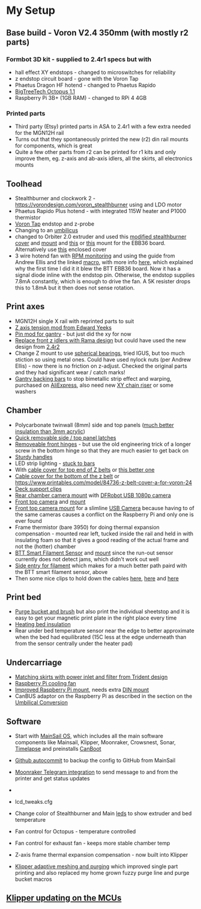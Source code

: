 # My Setup
## Base build - Voron V2.4 350mm (with mostly r2 parts)
### Formbot 3D kit - supplied to 2.4r1 specs but with
- hall effect XY endstops - changed to microswitches for reliability
- z endstop circuit board - gone with the Voron Tap
- Phaetus Dragon HF hotend - changed to Phaetus Rapido
- [BigTreeTech Octopus 1.1](https://www.biqu.equipment/products/bigtreetech-octopus-v1-1)
- Raspberry Pi 3B+ (1GB RAM) - changed to RPi 4 4GB

### Printed parts
- Third party (Etsy) printed parts in ASA to 2.4r1 with a few extra needed for the MGN12H rail
- Turns out that they spontaneously printed the new (r2) din rail mounts for components, which is great
- Quite a few other parts from r2 can be printed for r1 kits and only improve them, eg. z-axis and ab-axis idlers, all the skirts, all electronics mounts

## Toolhead
- Stealthburner and clockwork 2 - https://vorondesign.com/voron_stealthburner using and LDO motor
- Phaetus Rapido Plus hotend - with integrated 115W heater and P1000 thermistor
- [Voron Tap](https://github.com/VoronDesign/Voron-Tap) endstop and z-probe
- Changing to an [umbilicus](https://github.com/IconoclastXYZ/Voron/blob/main/articles/Umbilical_conversion.md)
- changed to Orbiter 2.0 extruder and used this [modified stealthburner cover](https://www.printables.com/model/345237-voron-stealthburner-orbiter-v20/files) and [mount](https://github.com/sneakytreesnake/StealthOrbiter) and [this](https://www.printables.com/model/316984-ebb36-mount-with-cable-strain-relief-for-the-orbit) or [this]() mount for the EBB36 board. Alternatively use [this](https://github.com/elcrni/Voron-Mods/tree/main/Orbiter_2.0_SB_CW2_Enclosed) enclosed cover
- 3 wire hotend fan with [RPM monitoring](https://www.klipper3d.org/Config_Reference.html#heater_fan) and using the guide from Andrew Ellis and the linked [macro](https://ellis3dp.com/Print-Tuning-Guide/articles/useful_macros/hotend_fan_monitoring.html), with more info [here](https://forum.vorondesign.com/threads/ebb36-3-wire-fan-speed.83/), which explained why the first time I did it it blew the BTT EBB36 board. Now it has a signal diode inline with the endstop pin. Otherwise, the endstop supplies 7.8mA constantly, which is enough to drive the fan. A 5K resister drops this to 1.8mA but it then does not sense rotation.

## Print axes
- MGN12H single X rail with reprinted parts to suit
- [Z axis tension mod from Edward Yeeks](https://github.com/edwardyeeks/VoronUsers/tree/master/printer_mods/edwardyeeks/V2.4_z_drive_motor_tensioner_mod)
- [Pin mod for gantry](https://github.com/VoronDesign/VoronUsers/tree/master/printer_mods/hartk1213/Voron2.4_Trident_Pins_Mod) - but just did the xy for now
- [Replace front z idlers with Rama design](https://github.com/Ramalama2/Voron-2-Mods/tree/main/Front_Idlers) but could have used the new design from [2.4r2](https://github.com/VoronDesign/Voron-2/tree/Voron2.4/STLs/Gantry/Front_Idlers)
- Change Z mount to use [spherical bearings](https://github.com/VoronDesign/VoronUsers/tree/master/printer_mods/hartk1213/Voron2.4_GE5C), tried IGUS, but too much stiction so using metal ones. Could have used nylock nuts (per Andrew Ellis) - now there is no friction on z-adjust. Checked the original parts and they had significant wear / catch marks!
- [Gantry backing bars](https://github.com/tanaes/whopping_Voron_mods/tree/main/extrusion_backers) to stop bimetallic strip effect and warping, purchased on [AliExpress](https://www.aliexpress.com/item/1005003779041015.html?spm=a2g0o.order_list.0.0.21ef180202r18o), also need new [XY chain riser](https://github.com/tanaes/whopping_Voron_mods/blob/main/extrusion_backers/STLs/XY_cable_chain_bridge-3hole-3mm_backer.stl) or some washers 

## Chamber
- Polycarbonate twinwall (8mm) side and top panels ([much better insulation than 3mm acrylic]( https://github.com/IconoclastXYZ/Voron/blob/main/articles/insulation.md))
- [Quick removable side / top panel latches](https://github.com/richardjm/voron-parts/tree/main/voron-2.4/FilamentLatch)
- [Removeable front hinges](https://github.com/VoronDesign/VoronUsers/tree/master/printer_mods/ElPoPo/RemovableDoors) - but use the old engineering trick of a longer screw in the bottom hinge so that they are much easier to get back on
- [Sturdy handles](https://github.com/VoronDesign/VoronUsers/tree/master/printer_mods/jeoje/Sturdy_Handles)
- LED strip lighting - [stuck to bars](https://www.thingiverse.com/thing:4933314/files)
- With [cable cover for top end of Z belts](https://github.com/VoronDesign/VoronUsers/tree/master/printer_mods/samwiseg0/corner_cable_hide) or [this better one](https://github.com/VoronDesign/VoronUsers/blob/ad3b6e1f34209fbf31f515cbb76d94880a948f3c/printer_mods/Dr-Info/corner_cable_cover_with_drop_down_holes/README.md)
- [Cable cover for the bottom of the z belt](https://github.com/VoronDesign/VoronUsers/tree/master/printer_mods/Akio/cable_routing_z_belt_cover) or https://www.printables.com/model/84736-z-belt-cover-a-for-voron-24
- [Deck support clips](https://github.com/VoronDesign/Voron-2/blob/Voron2.4/STLs/Panel_Mounting/deck_support_4mm_x8.stl)
- [Rear chamber camera mount](https://www.thingiverse.com/thing:4756566) with [DFRobot USB 1080p camera](https://core-electronics.com.au/raspberry-pi-wide-angle-camera-module-seeed-studio.html)
- [Front top camera](https://core-electronics.com.au/lattepanda-5mp-uvc-camera.html) and [mount](https://github.com/VoronDesign/VoronUsers/tree/master/printer_mods/chri.kai.in/Angry_CAM_USB)
- [Front top camera mount](https://github.com/VoronDesign/VoronUsers/tree/master/printer_mods/chri.kai.in/Angry_CAM_USB) for a slimline [USB Camera](https://core-electronics.com.au/lattepanda-5mp-uvc-camera.html) because having to of the same cameras causes a conflict on the Raspberry Pi and only one is ever found
- Frame thermistor (bare 3950) for doing thermal expansion compensation - mounted rear left, tucked inside the rail and held in with insulating foam so that it gives a good reading of the actual frame and not the (hotter) chamber
- [BTT Smart Filament Sensor](https://biqu.equipment/products/btt-sfs-v1-0-smart-filament-sensor-detection-stuck-blocking-filament-module) and [mount](https://github.com/VoronDesign/VoronUsers/tree/master/printer_mods/Empusas/BTT_Filament_Motion_Sensor_Mount) since the run-out sensor currently does not detect jams, which didn't work out well
- [Side entry for filament](https://github.com/VoronDesign/VoronUsers/tree/master/printer_mods/120decibell/exhaust_housing_side_entry) which makes for a much better path paird with the BTT smart filament sensor, above
- Then some nice clips to hold down the cables [here](https://www.printables.com/model/118550-cable-clip-for-2020-extrusion/files), [here](https://github.com/VoronDesign/VoronUsers/tree/master/printer_mods/evandepol/Voron2.4-Cable-clamps) and [here](https://www.printables.com/en/model/203062-ender-3-2020-extrusion-zip-tie-clips-imported-from/files)
  
## Print bed
- [Purge bucket and brush](https://github.com/VoronDesign/VoronUsers/tree/master/printer_mods/edwardyeeks/Decontaminator_Purge_Bucket_&_Nozzle_Scrubber) but also print the individual sheetstop and it is easy to get your magnetic print plate in the right place every time
- [Heating bed insulation](https://www.carbuilders.com.au/peel-stick-heat-shield)
- Rear under bed temperature sensor near the edge to better approximate when the bed had equilibrated (15C less at the edge underneath than from the sensor centrally under the heater pad)

## Undercarriage
- [Matching skirts with power inlet and filter from Trident design](https://github.com/VoronDesign/VoronUsers/tree/master/printer_mods/edwardyeeks/Tridentified_V2.4_Power_Inlet)
- [Raspberry Pi cooling fan](https://core-electronics.com.au/pimoroni-fan-shim-for-raspberry-pi.html)
- [Improved Raspberry Pi mount](https://github.com/MotorDynamicsLab/LDOVoron2/blob/main/STLs/beefy_raspberry_bracket.stl), needs extra [DIN mount](https://github.com/VoronDesign/Voron-2/blob/Voron2.4/STLs/Electronics_Bay/pcb_din_clip_x3.stl)
- CanBUS adaptor on the Raspberry Pi as described in the section on the [Umbilical Conversion](/articles/Umbilical_conversion.md)

## Software
- Start with [MainSail OS](https://docs-os.mainsail.xyz/), which includes all the main software components like Mainsail, Klipper, Moonraker, Crowsnest, Sonar, [Timelapse](https://github.com/mainsail-crew/moonraker-timelapse) and preinstalls [CanBoot](https://github.com/Arksine/CanBoot)
- [Github autocommit](https://docs.vorondesign.com/community/howto/EricZimmerman/BackupConfigToGithub.html) to backup the config to GitHub from MainSail
- [Moonraker Telegram integration](https://github.com/Raabi91/moonraker-telegram) to send message to and from the printer and get status updates
- 
- lcd_tweaks.cfg
- Change color of Stealthburner and Main [leds](https://github.com/MapleLeafMakers/KlipperMacros) to show extruder and bed temperature
- Fan control for Octopus - temperature controlled
- Fan control for exhaust fan - keeps more stable chamber temp
- Z-axis frame thermal expansion compensation - now built into Klipper

- [Klipper adaptive meshing and purging](https://github.com/kyleisah/Klipper-Adaptive-Meshing-Purging) which improved single part printing and also replaced my home grown fuzzy purge line and purge bucket macros

## [Klipper updating on the MCUs](https://github.com/IconoclastXYZ/Voron/blob/main/articles/klipper_updates.md)

